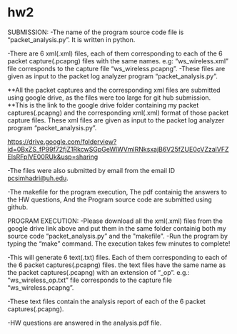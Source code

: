 # hw2
SUBMISSION:
-The name of the program source code file is “packet_analysis.py”. It is written in python.

-There are 6 xml(.xml) files, each of them corresponding to each of the 6 packet capture(.pcapng) files with the same names.
e.g: “ws_wireless.xml” file corresponds to the capture file “ws_wireless.pcapng”.
-These files are given as input to the packet log analyzer program “packet_analysis.py”.

**All the packet captures and the corresponding xml files are submitted using google drive, as the files were too large for git hub submission.
**This is the link to the google drive folder containing my packet captures(.pcapng) and the corresponding xml(.xml) format of those packet capture files. These xml files are given as input to the packet log analyzer program “packet_analysis.py”.

https://drive.google.com/folderview?id=0BxZS_fP99f72fjZ1RkcwSGpGeWlWVmlRNksxajB6V25fZUE0cVZzalVFZElsRFplVE00RUk&usp=sharing

-The files were also submitted by email from the email ID pcsimhadri@uh.edu.

-The makefile for the program execution, The pdf containig the answers to the HW questions, And the Program source code are submitted using github. 

PROGRAM EXECUTION:
-Please download all the xml(.xml) files from the google drive link above and put them in the same folder containig both my source code “packet_analysis.py” and the "makefile".
-Run the program by typing the “make” command. The execution takes few minutes to complete!

-This will generate 6 text(.txt) files. Each of them corresponding to each of the 6 packet captures(.pcapng) files. the text files have the same name as the packet captures(.pcapng) with an extension of “_op”.
e.g.:  “ws_wireless_op.txt” file corresponds to the capture file “ws_wireless.pcapng”.

-These text files contain the analysis report of each of the 6 packet captures(.pcapng). 

-HW questions are answered in the analysis.pdf file.
